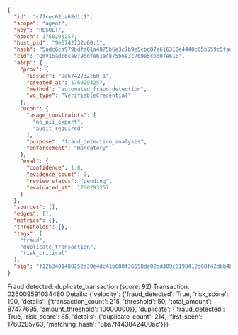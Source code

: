 ```json
{
  "id": "c77cec62ba68d1c1",
  "scope": "agent",
  "key": "RESULT",
  "epoch": 1760293257,
  "host_pid": "9e6742732c60:1",
  "hash": "5adc6ca979bdfe61a4875b6e3c7b9e5cbd07e616310e4440c65b559c5fadb22d",
  "cid": "QmV15adc6ca979bdfe61a4875b6e3c7b9e5cbd07e616",
  "aicp": {
    "prov": {
      "issuer": "9e6742732c60:1",
      "created_at": 1760293257,
      "method": "automated_fraud_detection",
      "vc_type": "VerifiableCredential"
    },
    "ucon": {
      "usage_constraints": [
        "no_pii_export",
        "audit_required"
      ],
      "purpose": "fraud_detection_analysis",
      "enforcement": "mandatory"
    },
    "eval": {
      "confidence": 1.0,
      "evidence_count": 0,
      "review_status": "pending",
      "evaluated_at": 1760293257
    }
  },
  "sources": [],
  "edges": [],
  "metrics": {},
  "thresholds": {},
  "tags": [
    "fraud",
    "duplicate_transaction",
    "risk_critical"
  ],
  "sig": "f12b3401480252d30e4dc41b688f36558de82dd309c6198412d68f42dbb4b9f1"
}
```

Fraud detected: duplicate_transaction (score: 92)
Transaction: 026009591034480
Details: {'velocity': {'fraud_detected': True, 'risk_score': 100, 'details': {'transaction_count': 215, 'threshold': 50, 'total_amount': 87477695, 'amount_threshold': 10000000}}, 'duplicate': {'fraud_detected': True, 'risk_score': 85, 'details': {'duplicate_count': 214, 'first_seen': 1760285763, 'matching_hash': '8ba7f443842400ac'}}}